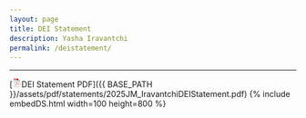 ```yaml
---
layout: page
title: DEI Statement
description: Yasha Iravantchi
permalink: /deistatement/
---
```





---

[![pdf](/assets/icons16/pdf-icon.png)DEI Statement PDF]({{ BASE_PATH }}/assets/pdf/statements/2025JM_IravantchiDEIStatement.pdf)
{% include embedDS.html width=100 height=800 %}


